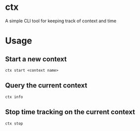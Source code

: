 # ctx
A simple CLI tool for keeping track of context and time

# Usage
## Start a new context

    ctx start <context name>

## Query the current context

    ctx info

## Stop time tracking on the current context

    ctx stop
